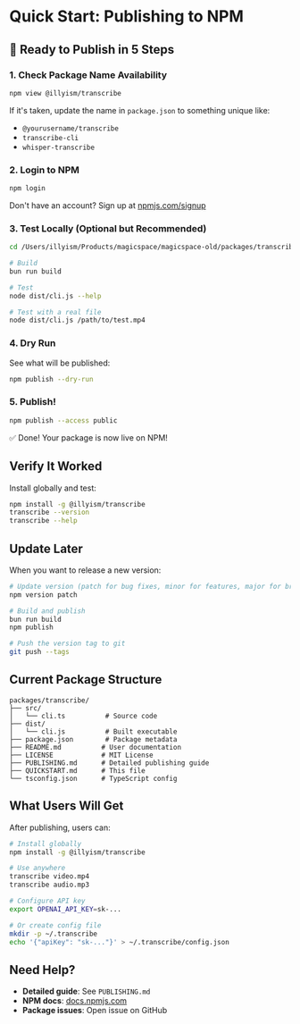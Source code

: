# Quick Start: Publishing to NPM

## 🚀 Ready to Publish in 5 Steps

### 1. Check Package Name Availability

```bash
npm view @illyism/transcribe
```

If it's taken, update the name in `package.json` to something unique like:
- `@yourusername/transcribe`
- `transcribe-cli`
- `whisper-transcribe`

### 2. Login to NPM

```bash
npm login
```

Don't have an account? Sign up at [npmjs.com/signup](https://www.npmjs.com/signup)

### 3. Test Locally (Optional but Recommended)

```bash
cd /Users/illyism/Products/magicspace/magicspace-old/packages/transcribe

# Build
bun run build

# Test
node dist/cli.js --help

# Test with a real file
node dist/cli.js /path/to/test.mp4
```

### 4. Dry Run

See what will be published:

```bash
npm publish --dry-run
```

### 5. Publish!

```bash
npm publish --access public
```

✅ Done! Your package is now live on NPM!

## Verify It Worked

Install globally and test:

```bash
npm install -g @illyism/transcribe
transcribe --version
transcribe --help
```

## Update Later

When you want to release a new version:

```bash
# Update version (patch for bug fixes, minor for features, major for breaking changes)
npm version patch

# Build and publish
bun run build
npm publish

# Push the version tag to git
git push --tags
```

## Current Package Structure

```
packages/transcribe/
├── src/
│   └── cli.ts          # Source code
├── dist/
│   └── cli.js          # Built executable
├── package.json        # Package metadata
├── README.md          # User documentation
├── LICENSE            # MIT License
├── PUBLISHING.md      # Detailed publishing guide
├── QUICKSTART.md      # This file
└── tsconfig.json      # TypeScript config
```

## What Users Will Get

After publishing, users can:

```bash
# Install globally
npm install -g @illyism/transcribe

# Use anywhere
transcribe video.mp4
transcribe audio.mp3

# Configure API key
export OPENAI_API_KEY=sk-...

# Or create config file
mkdir -p ~/.transcribe
echo '{"apiKey": "sk-..."}' > ~/.transcribe/config.json
```

## Need Help?

- **Detailed guide**: See `PUBLISHING.md`
- **NPM docs**: [docs.npmjs.com](https://docs.npmjs.com)
- **Package issues**: Open issue on GitHub
